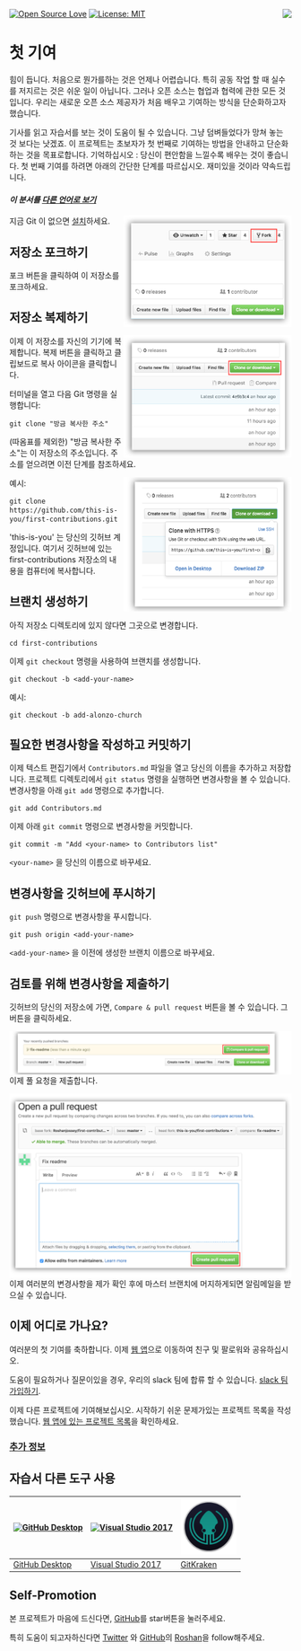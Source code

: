 [![Open Source Love](https://badges.frapsoft.com/os/v1/open-source.svg?v=103)](https://github.com/ellerbrock/open-source-badges/)
[<img align="right" src="https://firstcontributions.herokuapp.com/badge.svg">](https://firstcontributions.herokuapp.com)
[![License: MIT](https://img.shields.io/badge/License-MIT-green.svg)](https://opensource.org/licenses/MIT)


# 첫 기여


힘이 듭니다. 처음으로 뭔가를하는 것은 언제나 어렵습니다. 특히 공동 작업 할 때 실수를 저지르는 것은 쉬운 일이 아닙니다. 그러나 오픈 소스는 협업과 협력에 관한 모든 것입니다. 우리는 새로운 오픈 소스 제공자가 처음 배우고 기여하는 방식을 단순화하고자했습니다.

기사를 읽고 자습서를 보는 것이 도움이 될 수 있습니다. 그냥 덤벼들었다가 망쳐 놓는 것 보다는 낫겠죠. 이 프로젝트는 초보자가 첫 번째로 기여하는 방법을 안내하고 단순화하는 것을 목표로합니다. 기억하십시오 : 당신이 편안함을 느낄수록 배우는 것이 좋습니다. 첫 번째 기여를 하려면 아래의 간단한 단계를 따르십시오. 재미있을 것이라 약속드립니다.
#### *이 분서를 [다른 언어로 보기](../LANGUAGES.md)* 

<img align="right" width="300" src="../assets/fork.png" alt="이 저장소 포크하기" />

지금 Git 이 없으면 [설치](https://help.github.com/articles/set-up-git/)하세요.

## 저장소 포크하기

포크 버튼을 클릭하여 이 저장소를 포크하세요.

## 저장소 복제하기

<img align="right" width="300" src="../assets/clone.png" alt="이 저장소 복제하기"
/>

이제 이 저장소를 자신의 기기에 복제합니다. 복제 버튼을 클릭하고 클립보드로 복사
아이콘을 클릭합니다.

터미널을 열고 다음 Git 명령을 실행합니다:

```
git clone "방금 복사한 주소"
```

(따옴표를 제외한) "방금 복사한 주소"는 이 저장소의 주소입니다. 주소를 얻으려면
이전 단계를 참조하세요.

<img align="right" width="300" src="../assets/copy-to-clipboard.png" alt="URL 을
클립보드로 복사" />

예시:

```
git clone https://github.com/this-is-you/first-contributions.git
```

'this-is-you' 는 당신의 깃허브 계정입니다. 여기서 깃허브에 있는
first-contributions 저장소의 내용을 컴퓨터에 복사합니다.

## 브랜치 생성하기

아직 저장소 디렉토리에 있지 않다면 그곳으로 변경합니다.

```
cd first-contributions
```

이제 `git checkout` 명령을 사용하여 브랜치를 생성합니다.

```
git checkout -b <add-your-name>
```

예시:

```
git checkout -b add-alonzo-church
```

## 필요한 변경사항을 작성하고 커밋하기

이제 텍스트 편집기에서 `Contributors.md` 파일을 열고 당신의 이름을 추가하고
저장합니다. 프로젝트 디렉토리에서 `git status` 명령을 실행하면 변경사항을 볼 수
있습니다. 변경사항을 아래 `git add` 명령으로 추가합니다.

```
git add Contributors.md
```

이제 아래 `git commit` 명령으로 변경사항을 커밋합니다.

```
git commit -m "Add <your-name> to Contributors list"
```

`<your-name>` 을 당신의 이름으로 바꾸세요.

## 변경사항을 깃허브에 푸시하기

`git push` 명령으로 변경사항을 푸시합니다.

```
git push origin <add-your-name>
```

`<add-your-name>` 을 이전에 생성한 브랜치 이름으로 바꾸세요.

## 검토를 위해 변경사항을 제출하기

깃허브의 당신의 저장소에 가면, `Compare & pull request` 버튼을 볼 수 있습니다.
그 버튼을 클릭하세요.

<img style="float: right;" src="../assets/compare-and-pull.png" alt="풀 요청
생성하기" />

이제 풀 요청을 제출합니다.

<img style="float: right;" src="../assets/submit-pull.png" alt="풀 요청 제출하기"
/>

이제 여러분의 변경사항을 제가 확인 후에  마스터 브랜치에 머지하게되면 알림메일을 받으실 수 있습니다.

## 이제 어디로 가나요?

여러분의 첫 기여를 축하합니다. 이제 [웹 앱](https://roshanjossey.github.io/first-contributions/#social-share)으로 이동하여 친구 및 팔로워와 공유하십시오.

도움이 필요하거나 질문이있을 경우, 우리의 slack 팀에 합류 할 수 있습니다. [slack 팀 가입하기](https://firstcontributions.herokuapp.com).

이제 다른 프로젝트에 기여해보십시오. 시작하기 쉬운 문제가있는 프로젝트 목록을 작성했습니다. [웹 앱에 있는 프로젝트 목록](https://roshanjossey.github.io/first-contributions/#project-list)을 확인하세요.



### [ 추가 정보 ](../additional-material/translations/additional-material.ko.md)

## 자습서 다른 도구 사용

|<a href="github-desktop-tutorial.md"><img alt="GitHub Desktop" src="https://desktop.github.com/images/desktop-icon.svg" width="100"></a>|<a href="github-windows-vs2017-tutorial.md"><img alt="Visual Studio 2017" src="https://www.microsoft.com/net/images/vslogo.png" width="100"></a>|<a href="gitkraken-tutorial.md"><img alt="GitKraken" src="/assets/gk-icon.png" width="100"></a>|
|---|---|---|
|[GitHub Desktop](../github-desktop-tutorial.md)|[Visual Studio 2017](../github-windows-vs2017-tutorial.md)|[GitKraken](../gitkraken-tutorial.md)|

## Self-Promotion

본 프로젝트가 마음에 드신다면, [GitHub](https://github.com/Roshanjossey/first-contributions)를 star버튼을 눌러주세요.

특히 도움이 되고자하신다면 [Twitter](https://twitter.com/sudo__bangbang) 와 [GitHub](https://github.com/roshanjossey)의 [Roshan](https://roshanjossey.github.io/)을 follow해주세요.
